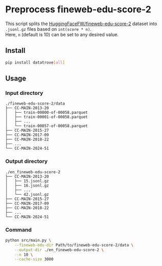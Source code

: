 # Preprocess fineweb-edu-score-2

This script splits the [HuggingFaceFW/fineweb-edu-score-2](https://huggingface.co/datasets/HuggingFaceFW/fineweb-edu-score-2) dataset into `.jsonl.gz` files based on `int(score * n)`.  
Here, `n` (default is 10) can be set to any desired value.

## Install

```bash
pip install datatrove[all]
```

## Usage

### Input directory

```
./fineweb-edu-score-2/data
├── CC-MAIN-2013-20
│   ├── train-00000-of-00058.parquet
│   ├── train-00001-of-00058.parquet
│   ├── ...
│   └── train-00057-of-00058.parquet
├── CC-MAIN-2015-27
├── CC-MAIN-2017-09
├── CC-MAIN-2018-22
├── ...
└── CC-MAIN-2024-51
```

### Output directory

```
./en_fineweb-edu-score-2
├── CC-MAIN-2013-20
│   ├── 15.jsonl.gz
│   ├── 16.jsonl.gz
│   ├── ...
│   └── 42.jsonl.gz
├── CC-MAIN-2015-27
├── CC-MAIN-2017-09
├── CC-MAIN-2018-22
├── ...
└── CC-MAIN-2024-51
```

### Command

```bash
python src/main.py \
    --fineweb-edu-dir Path/to/fineweb-edu-score-2/data \
    --output-dir ./en_fineweb-edu-score-2 \
    --n 10 \
    --cache-size 3000
```
